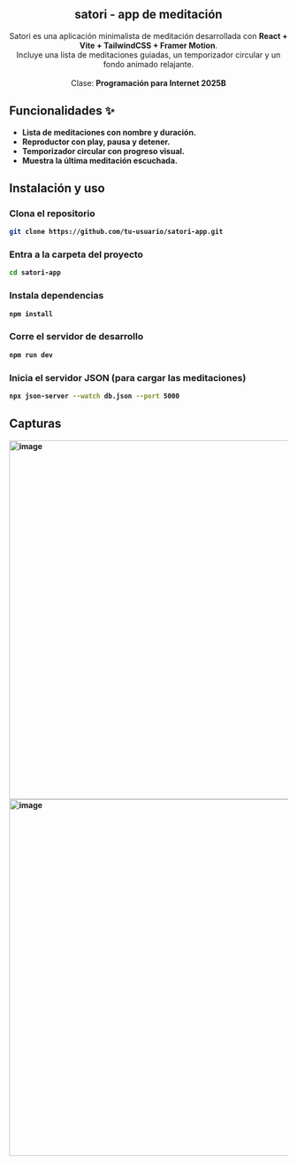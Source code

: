 <div align="center">

<h2 align="center">satori - app de meditación</h2>

Satori es una aplicación minimalista de meditación desarrollada con **React + Vite + TailwindCSS + Framer Motion**.  
Incluye una lista de meditaciones guiadas, un temporizador circular y un fondo animado relajante.
<br><br> Clase: <strong>Programación para Internet 2025B<strong>


</div>

## Funcionalidades ✨

- Lista de meditaciones con nombre y duración.
- Reproductor con play, pausa y detener.
- Temporizador circular con progreso visual.
- Muestra la última meditación escuchada.

## Instalación y uso

### Clona el repositorio

```sh
git clone https://github.com/tu-usuario/satori-app.git
```

### Entra a la carpeta del proyecto

```sh
cd satori-app
```

### Instala dependencias
```sh
npm install
```

### Corre el servidor de desarrollo

```sh
npm run dev
```

### Inicia el servidor JSON (para cargar las meditaciones)

```sh
npx json-server --watch db.json --port 5000
```

## Capturas

<img width="1356" height="648" alt="image" src="https://github.com/user-attachments/assets/decb189e-4fe2-4591-bcac-f2ff41297dab" />
<img width="1351" height="644" alt="image" src="https://github.com/user-attachments/assets/4c80d301-5e83-4895-8832-7e96ea08d100" />

